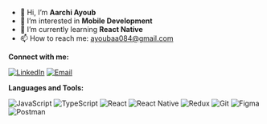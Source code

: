 
- 👋 Hi, I’m **Aarchi Ayoub**
- 👀 I’m interested in **Mobile Development** 
- 🌱 I’m currently learning **React Native**
- 📫 How to reach me: [ayoubaa084@gmail.com](mailto:ayoubaa084@gmail.com)
<!-- 
  **Hidden Line:** This line will not be displayed in the GitHub preview. 
  - 👨‍💻 My projects portfolio :
  - ⚡ Fun fact: ...
-->

**Connect with me:**

[![LinkedIn](https://img.shields.io/badge/LinkedIn-0077B5?style=for-the-badge&logo=linkedin&logoColor=white)](https://www.linkedin.com/in/ayoub-aarchi-91818b210/)
[![Email](https://img.shields.io/badge/Email-D14836?style=for-the-badge&logo=gmail&logoColor=white)](mailto:ayoubaa084@gmail.com)

**Languages and Tools:**

![JavaScript](https://img.shields.io/badge/javascript-F7DF1E?style=for-the-badge&logo=javascript&logoColor=black)
![TypeScript](https://img.shields.io/badge/TypeScript-007ACC?style=for-the-badge&logo=typescript&logoColor=white)
![React](https://img.shields.io/badge/React-20232A?style=for-the-badge&logo=react&logoColor=61DAFB)
![React Native](https://img.shields.io/badge/React_Native-20232A?style=for-the-badge&logo=react&logoColor=61DAFB)
![Redux](https://img.shields.io/badge/redux-%23593d88.svg?style=for-the-badge&logo=redux&logoColor=white)
![Git](https://img.shields.io/badge/GIT-E44C30?style=for-the-badge&logo=git&logoColor=white)
![Figma](https://img.shields.io/badge/Figma-696969?style=for-the-badge&logo=figma&logoColor=figma)
![Postman](https://img.shields.io/badge/Postman-FF6C37.svg?style=for-the-badge&logo=Postman&logoColor=white)


